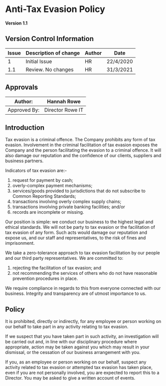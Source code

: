 # Anti-Tax Evasion Policy

**Version 1.1**

## Version Control Information

| Issue | Description of change | Author | Date      |
| ----- | --------------------- | ------ | --------- |
| 1     | Initial Issue         | HR     | 22/4/2020 |
| 1.1   | Review. No changes    | HR     | 31/3/2021 |

## Approvals

| Author:      | Hannah Rowe      |
| ------------ | ---------------- |
| Approved By: | Director Rowe IT |

## Introduction

Tax evasion is a criminal offence. The Company prohibits any form of tax evasion. Involvement in the criminal facilitation of tax evasion exposes the Company and the person facilitating the evasion to a criminal offence. It will also damage our reputation and the confidence of our clients, suppliers and business partners. 

Indicators of tax evasion are:- 

1. request for payment by cash; 
2. overly-complex payment mechanisms; 
3. services/goods provided to jurisdictions that do not subscribe to Common Reporting Standards; 
4. transactions involving overly complex supply chains; 
5. transactions involving private banking facilities; and/or 
6. records are incomplete or missing. 

Our position is simple: we conduct our business to the highest legal and ethical standards. We will not be party to tax evasion or the facilitation of tax evasion of any form. Such acts would damage our reputation and expose us, and our staff and representatives, to the risk of fines and imprisonment. 

We take a zero-tolerance approach to tax evasion facilitation by our people and our third party representatives. We are committed to: 

1. rejecting the facilitation of tax evasion; and 
2. not recommending the services of others who do not have reasonable prevention procedures in place. 

We require compliance in regards to this from everyone connected with our business. Integrity and transparency are of utmost importance to us. 

## Policy 

It is prohibited, directly or indirectly, for any employee or person working on our behalf to take part in any activity relating to tax evasion. 

If we suspect that you have taken part in such activity, an investigation will be carried out and, in line with our disciplinary procedure where appropriate, action may be taken against you which may result in your dismissal, or the cessation of our business arrangement with you. 

If you, as an employee or person working on our behalf, suspect any activity related to tax evasion or attempted tax evasion has taken place, even if you are not personally involved, you are expected to report this to a Director. You may be asked to give a written account of events. 